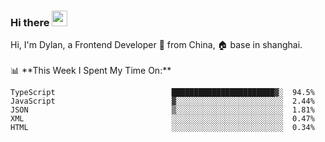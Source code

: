 ### Hi there <img src="https://media.giphy.com/media/hvRJCLFzcasrR4ia7z/giphy.gif" width="25px">

<!-- ![visitors](https://visitor-badge.glitch.me/badge?page_id=dislfyer.dislfyer) --!>

Hi, I'm Dylan, a Frontend Developer 🚀 from China, 🏠 base in shanghai.
<br/>
<br/>

📊 **This Week I Spent My Time On:**


<!--START_SECTION:waka-->

```text
TypeScript                          ███████████████████████▓░  94.5%
JavaScript                          ▓░░░░░░░░░░░░░░░░░░░░░░░░  2.44%
JSON                                ▒░░░░░░░░░░░░░░░░░░░░░░░░  1.81%
XML                                 ░░░░░░░░░░░░░░░░░░░░░░░░░  0.47%
HTML                                ░░░░░░░░░░░░░░░░░░░░░░░░░  0.34%
```

<!--END_SECTION:waka-->

<!--
**About Me:**
 -->

